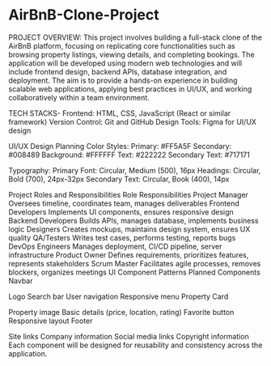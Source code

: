 # AirBnB-Clone-Project
PROJECT OVERVIEW:
This project involves building a full-stack clone of the AirBnB platform, focusing on replicating core functionalities such as browsing property listings, viewing details, and completing bookings. The application will be developed using modern web technologies and will include frontend design, backend APIs, database integration, and deployment.
The aim is to provide a hands-on experience in building scalable web applications, applying best practices in UI/UX, and working collaboratively within a team environment.

TECH STACKS-
Frontend: HTML, CSS, JavaScript (React or similar framework)
Version Control: Git and GitHub
Design Tools: Figma for UI/UX design

UI/UX Design Planning
Color Styles:
Primary: #FF5A5F
Secondary: #008489
Background: #FFFFFF
Text: #222222
Secondary Text: #717171

Typography:
Primary Font: Circular, Medium (500), 16px
Headings: Circular, Bold (700), 24px-32px
Secondary Text: Circular, Book (400), 14px

Project Roles and Responsibilities
Role	Responsibilities
Project Manager	Oversees timeline, coordinates team, manages deliverables
Frontend Developers	Implements UI components, ensures responsive design
Backend Developers	Builds APIs, manages database, implements business logic
Designers	Creates mockups, maintains design system, ensures UX quality
QA/Testers	Writes test cases, performs testing, reports bugs
DevOps Engineers	Manages deployment, CI/CD pipeline, server infrastructure
Product Owner	Defines requirements, prioritizes features, represents stakeholders
Scrum Master	Facilitates agile processes, removes blockers, organizes meetings
UI Component Patterns
Planned Components
Navbar

Logo
Search bar
User navigation
Responsive menu
Property Card

Property image
Basic details (price, location, rating)
Favorite button
Responsive layout
Footer

Site links
Company information
Social media links
Copyright information
Each component will be designed for reusability and consistency across the application.
